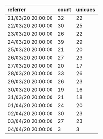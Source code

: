 | referrer          | count | uniques |
| :---------------- | :---- | :------ |
| 21/03/20 20:00:00 | 32    | 22      |
| 22/03/20 20:00:00 | 30    | 25      |
| 23/03/20 20:00:00 | 26    | 22      |
| 24/03/20 20:00:00 | 39    | 29      |
| 25/03/20 20:00:00 | 21    | 20      |
| 26/03/20 20:00:00 | 27    | 23      |
| 27/03/20 20:00:00 | 20    | 17      |
| 28/03/20 20:00:00 | 33    | 26      |
| 29/03/20 20:00:00 | 26    | 23      |
| 30/03/20 20:00:00 | 19    | 16      |
| 31/03/20 20:00:00 | 21    | 18      |
| 01/04/20 20:00:00 | 24    | 20      |
| 02/04/20 20:00:00 | 30    | 23      |
| 03/04/20 20:00:00 | 27    | 23      |
| 04/04/20 20:00:00 | 3     | 3       |